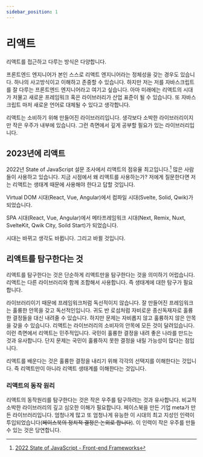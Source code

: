 ```yaml
---
sidebar_position: 1
---
```


# 리액트

리액트를 접근하고 다루는 방식은 다양합니다.

프론트엔드 엔지니어가 본인 스스로 리액트 엔지니어라는 정체성을 갖는 경우도 있습니다. 하나의 사고방식이고 이해하고 존중할 수 있습니다. 하지만 저는 저를 자바스크립트를 잘 다루는 프론트엔드 엔지니어라고 여기고 싶습니다. 아마 미래에는 리액트의 시대가 저물고 새로운 프레임워크 혹은 라이브러리가 산업 표준이 될 수 있습니다. 또 자바스크립트 마저 새로운 언어로 대체될 수 있다고 생각합니다.

리액트는 소비하기 위해 만들어진 라이브러리입니다. 생각보다 소박한 라이브러리이지만 작은 우주가 내부에 있습니다. 그런 측면에서 깊게 공부할 필요가 있는 라이브러리입니다.

## 2023년에 리액트

2022년 State of JavaScript 설문 조사에서 리액트의 점유율 최고입니다.[^1] 많은 사람들이 사용하고 있습니다. 지금 시점에서 왜 리액트를 사용하는가? 저에게 질문한다면 저는 리액트는 생태계 때문에 사용해야 한다고 답할 것입니다.

Virtual DOM 시대(React, Vue, Angular)에서 컴파일 시대(Svelte, Solid, Qwik)가 되었습니다.

SPA 시대(React, Vue, Angular)에서 메타프레임워크 시대(Next, Remix, Nuxt, SvelteKit, Qwik City, Soild Start)가 되었습니다.

시대는 바뀌고 생각도 바뀝니다. 그리고 바뀔 것입니다.

## 리액트를 탐구한다는 것

리액트를 탐구한다는 것은 단순하게 리액트만을 탐구한다는 것을 의미하기 어럽습니다. 리액트는 다른 라이브러리와 함께 조합해서 사용합니다. 즉 생태계에 대한 탐구가 필요합니다.

라이브러리이기 때문에 프레임워크처럼 독선적이지 않습니다. 잘 만들어진 프레임워크는 훌륭한 안목을 갖고 독선적인입니다. 귀도 반 로섬처럼 자비로운 종신독재자로 훌륭한 결정들을 대신 내려줄 수 있습니다. 하지만 문제는 자비롭지 않고 훌륭하지 않은 안목을 갖을 수 있습니다. 리액트는 라이브러리의 소비자의 안목에 모든 것이 달려있습니다. 이런 측면에서 리액트는 민주적입니다. 국민이 훌륭한 결정을 내려 좋은 나라를 만드는 것과 유사합니다. 단지 문제는 국민이 훌륭하지 못한 결정을 내릴 가능성이 많다는 점입니다.

리액트를 배운다는 것은 훌륭한 결정을 내리기 위해 각각의 선택지를 이해한다는 것입니다. 즉 리액트만이 아니라 리액트 생태계를 이해한다는 것입니다.

### 리액트의 동작 원리

리액트의 동작원리를 탐구한다는 것은 작은 우주를 탐구하려는 것과 유사합니다. 비교적 소박한 라이브러리의 깊고 심오한 이해가 필요합니다. 페이스북을 만든 기업 meta가 만든 라이브러리입니다. 엄청나게 많고 또 엄청나게 유능한 이 시대의 최고 지성인 인력이 투입되었습니다(~~페이스북의 정치적 결정은 논외로 합니다~~). 이 인력이 작은 우주를 만들 수 있는 것은 당연합니다.

[^1]: [2022 State of JavaScript - Front-end Frameworks](https://2022.stateofjs.com/en-US/libraries/front-end-frameworks/)
